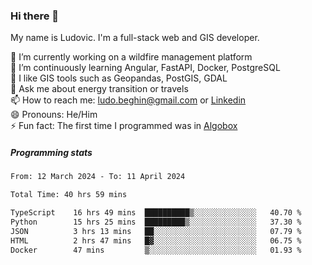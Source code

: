 ### Hi there 👋

My name is Ludovic. I'm a full-stack web and GIS developer.

 🔭 I’m currently working on a wildfire management platform<br/>
 🌱 I’m continuously learning Angular, FastAPI, Docker, PostgreSQL<br/>
 👯 I like GIS tools such as Geopandas, PostGIS, GDAL<br/>
 💬 Ask me about energy transition or travels<br/>
 📫 How to reach me: ludo.beghin@gmail.com or [Linkedin](https://www.linkedin.com/in/ludovic-beghin/)<br/>
 😄 Pronouns: He/Him<br/>
 ⚡ Fun fact: The first time I programmed was in [Algobox](https://fr.wikipedia.org/wiki/Algobox)<br/>

##### Programming stats
<!--START_SECTION:waka-->

```txt
From: 12 March 2024 - To: 11 April 2024

Total Time: 40 hrs 59 mins

TypeScript    16 hrs 49 mins  ██████████▒░░░░░░░░░░░░░░   40.70 %
Python        15 hrs 25 mins  █████████▒░░░░░░░░░░░░░░░   37.30 %
JSON          3 hrs 13 mins   ██░░░░░░░░░░░░░░░░░░░░░░░   07.79 %
HTML          2 hrs 47 mins   █▓░░░░░░░░░░░░░░░░░░░░░░░   06.75 %
Docker        47 mins         ▒░░░░░░░░░░░░░░░░░░░░░░░░   01.93 %
```

<!--END_SECTION:waka-->
